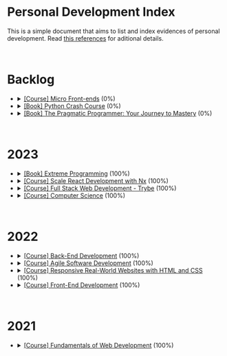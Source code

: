 # Personal Development Index

This is a simple document that aims to list and index evidences of personal development. Read [this references](./docs/references.md) for aditional details.

</br>
<h1>Backlog</h1>
<ul>
  <li>
    <details> 
      <summary>
        <a href="">[Course] Micro Front-ends</a> (0%)
      </summary>
      <ul>
        <li>
          Started: 
        </li>
        <li>
          Finished:
        </li>
      </ul>
      </details>
  </li>
  <li>
    <details> 
      <summary>
        <a href="https://www.amazon.com.br/Python-Crash-Course-Eric-Matthes/dp/1593279280/ref=sr_1_1?__mk_pt_BR=%C3%85M%C3%85%C5%BD%C3%95%C3%91&crid=2C49SHA5JS31X&keywords=Python+Crash+Course&qid=1676335805&sprefix=python+crash+course%2Caps%2C208&sr=8-1&ufe=app_do%3Aamzn1.fos.6121c6c4-c969-43ae-92f7-cc248fc6181d">[Book] Python Crash Course</a> (0%)
      </summary>
      <ul>
        <li>
          Started: 
        </li>
        <li>
          Finished:
        </li>
      </ul>
      </details>
  </li>
  <li>
    <details> 
      <summary>
        <a href="https://www.amazon.com.br/Pragmatic-Programmer-journey-mastery-Anniversary/dp/0135957052/ref=sr_1_1?keywords=the+pragmatic+programmer&qid=1690225068&sprefix=the+pra%2Caps%2C280&sr=8-1&ufe=app_do%3Aamzn1.fos.6a09f7ec-d911-4889-ad70-de8dd83c8a74">[Book] The Pragmatic Programmer: Your Journey to Mastery</a> (0%)
      </summary>
      <ul>
        <li>
          Started: 
        </li>
        <li>
          Finished:
        </li>
      </ul>
      </details>
  </li>
</ul>
</br>

<h1>2023</h1>
<ul>
  <li>
    <details> 
    <summary>
      <a href="https://www.amazon.com.br/Extreme-Programming-Pocket-Guide-Development-ebook/dp/B00BIRRRX2/ref=sr_1_4?keywords=extreme+programming&qid=1676336171&sprefix=extreme+progra%2Caps%2C243&sr=8-4" target="_blank">[Book] Extreme Programming</a> (100%)
    </summary>
    <ul>
        <li>
          Started: 2023-02-10
        </li>
        <li>
          Finished: 2023-03-10
        </li>
      </ul>
    </details>
  </li>
  <!-- <li>
    <details> 
    <summary>
      <a href="https://www.udemy.com/course/react-and-typescript-build-a-portfolio-project/" target="_blank">[Course] React with TypeScript</a> (5%)
    </summary>
    <ul>
        <li>
          Started: 2023-02-01
        </li>
        <li>
          Finished: 
        </li>
      </ul>
    </details>
  </li> -->
   <li>
    <details> 
    <summary>
      <a href="https://github.com/carlosaflach/scale_react_w_nx">[Course] Scale React Development with Nx</a> (100%)
    </summary>
    <ul>
        <li>
          Started: 2023-01-16
        </li>
        <li>
          Finished: 2023-02-22
        </li>
    </ul>
  </li>
   <li>
    <details> 
    <summary>
      <a href="https://www.credential.net/284be962-3c8b-4d32-ac69-14b72d169d4f#gs.2z5bs2" target="_blank">[Course] Full Stack Web Development - Trybe</a> (100%)
    </summary>
    <ul>
        <li>
          Started: 2021-06-07
        </li>
        <li>
          Finished: 2023-01-24
        </li>
      </ul>
    </details>
  </li>
  <li>
    <details> 
    <summary>
      <a href="https://www.credential.net/9beb7b88-8827-4eb1-b3d1-e1603604ca0c" target="_blank">[Course] Computer Science</a> (100%)
    </summary>
    <ul>
        <li>
          Started: 2022-10-25
        </li>
        <li>
          Finished: 2023-01-24
        </li>
      </ul>
    </details>
  </li>
</ul>
</br>
 
<h1>2022</h1>
<ul>
  <li>
    <details> 
      <summary>
          <a href="https://www.credential.net/9089912a-64af-43e0-9149-dd22463ab933" target="_blank">[Course] Back-End Development</a> (100%)
      </summary>
      <ul>
      <li>
        Started: 2022-02-04
      </li>
      <li>
        Finished: 2022-10-25
      </li>
    </ul>
    </details>
  </li>
  <li>
    <details> 
      <summary>
          <a href="https://www.linkedin.com/learning/certificates/695c2e244182d3bf0b1c86004aae229e5e9475d23865ce00ce6cef0742ba8387" target="_blank">[Course] Agile Software Development</a> (100%)
      </summary>
      <ul>
      <li>
        Started: 2022-07-20
      </li>
      <li>
        Finished: 2022-07-25
      </li>
    </ul>
    </details>
  </li>
  <li>
    <details> 
      <summary>
          <a href="https://www.udemy.com/certificate/UC-77f77879-2c31-4ea4-ae0c-78fca1e02a17/" target="_blank">[Course] Responsive Real-World Websites with HTML and CSS</a> (100%)
      </summary>
      <ul>
      <li>
        Started: 2021-01-20
      </li>
      <li>
        Finished: 2022-05-31
      </li>
    </ul>
    </details>
  </li>
  <li>
    <details> 
      <summary>
          <a href="https://www.credential.net/9ad3919b-b03f-4f53-88c2-b71d6f1aa45d" target="_blank">[Course] Front-End Development</a> (100%)
      </summary>
      <ul>
      <li>
        Started: 2021-09-01
      </li>
      <li>
        Finished: 2022-02-04
      </li>
    </ul>
    </details>
  </li>

</ul>
</br>

<h1>2021</h1>
<ul>
  <li>
    <details> 
      <summary>
          <a href="https://www.credential.net/0d5b4b38-3f62-4507-b750-bab308df299f#gs.2z59gz" target="_blank">[Course] Fundamentals of Web Development</a> (100%)
      </summary>
      <ul>
      <li>
        Started: 2021-06-07
      </li>
      <li>
        Finished: 2021-09-01
      </li>
    </ul>
    </details>
  </li>
</ul>
</br>
